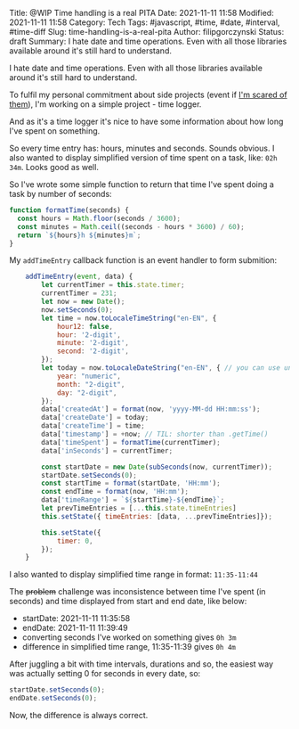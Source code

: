 Title: @WIP Time handling is a real PITA
Date: 2021-11-11 11:58
Modified: 2021-11-11 11:58
Category: Tech
Tags: #javascript, #time, #date, #interval, #time-diff
Slug: time-handling-is-a-real-pita
Author: filipgorczynski
Status: draft
Summary: I hate date and time operations. Even with all those libraries available around it's still hard to understand.

I hate date and time operations. Even with all those libraries available around it's still hard to understand.

To fulfil my personal commitment about side projects (event if [I'm scared of them](https://blog.filipgorczynski.me/2021/10/i-m-afraid-of-side-projects/)), I'm working on a simple project - time logger.

And as it's a time logger it's nice to have some information about how long I've spent on something.

So every time entry has: hours, minutes and seconds. Sounds obvious. I also wanted to display simplified version of time spent on a task, like: `02h 34m`. Looks good as well.

So I've wrote some simple function to return that time I've spent doing a task by number of seconds:

```javascript
function formatTime(seconds) {
  const hours = Math.floor(seconds / 3600);
  const minutes = Math.ceil((seconds - hours * 3600) / 60);
  return `${hours}h ${minutes}m`;
}
```

My `addTimeEntry` callback function is an event handler to form submition:

```javascript
    addTimeEntry(event, data) {
        let currentTimer = this.state.timer;
        currentTimer = 231;
        let now = new Date();
        now.setSeconds(0);
        let time = now.toLocaleTimeString("en-EN", {
            hour12: false,
            hour: '2-digit',
            minute: '2-digit',
            second: '2-digit',
        });
        let today = now.toLocaleDateString("en-EN", { // you can use undefined as first argument
            year: "numeric",
            month: "2-digit",
            day: "2-digit",
        });
        data['createdAt'] = format(now, 'yyyy-MM-dd HH:mm:ss');
        data['createDate'] = today;
        data['createTime'] = time;
        data['timestamp'] = +now; // TIL: shorter than .getTime()
        data['timeSpent'] = formatTime(currentTimer);
        data['inSeconds'] = currentTimer;

        const startDate = new Date(subSeconds(now, currentTimer));
        startDate.setSeconds(0);
        const startTime = format(startDate, 'HH:mm');
        const endTime = format(now, 'HH:mm');
        data['timeRange'] = `${startTime}-${endTime}`;
        let prevTimeEntries = [...this.state.timeEntries]
        this.setState({ timeEntries: [data, ...prevTimeEntries]});

        this.setState({
            timer: 0,
        });
    }
```

I also wanted to display simplified time range in format: `11:35-11:44`

The ~~problem~~ challenge was inconsistence between time I've spent (in seconds) and time displayed from start and end date, like below:

- startDate: 2021-11-11 11:35:58
- endDate: 2021-11-11 11:39:49
- converting seconds I've worked on something gives `0h 3m`
- difference in simplified time range, 11:35-11:39 gives `0h 4m`

After juggling a bit with time intervals, durations and so, the easiest way was actually setting 0 for seconds in every date, so:

```javascript
startDate.setSeconds(0);
endDate.setSeconds(0);
```

Now, the difference is always correct.
